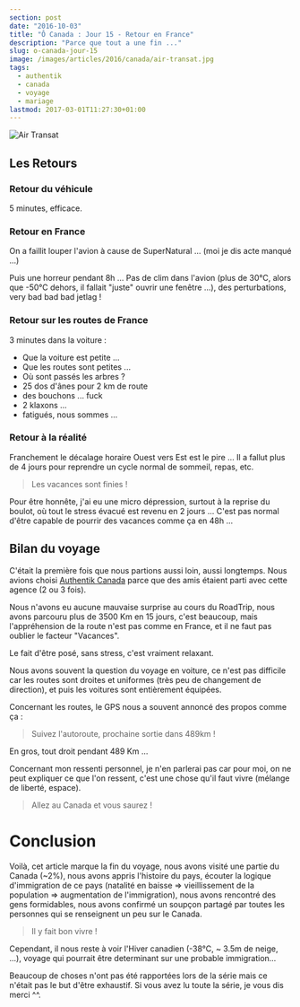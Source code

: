 ```yaml
---
section: post
date: "2016-10-03"
title: "Ô Canada : Jour 15 - Retour en France"
description: "Parce que tout a une fin ..."
slug: o-canada-jour-15
image: /images/articles/2016/canada/air-transat.jpg
tags:
  - authentik
  - canada
  - voyage
  - mariage
lastmod: 2017-03-01T11:27:30+01:00
---
```


![Air Transat](/images/articles/2016/canada/air-transat.jpg)

## Les Retours

### Retour du véhicule

5 minutes, efficace.

### Retour en France

On a faillit louper l'avion à cause de SuperNatural ... (moi je dis acte manqué ...)

Puis une horreur pendant 8h ... Pas de clim dans l'avion (plus de 30°C, alors que -50°C dehors, il fallait "juste" ouvrir une fenêtre ...), des perturbations, very bad bad bad jetlag !

### Retour sur les routes de France

3 minutes dans la voiture :

  * Que la voiture est petite ...
  * Que les routes sont petites ...
  * Où sont passés les arbres ?
  * 25 dos d'ânes pour 2 km de route
  * des bouchons ... fuck
  * 2 klaxons ...
  * fatigués, nous sommes ...

### Retour à la réalité

Franchement le décalage horaire Ouest vers Est est le pire ... Il a fallut plus de 4 jours pour reprendre un cycle normal de sommeil, repas, etc.

> Les vacances sont finies !

Pour être honnête, j'ai eu une micro dépression, surtout à la reprise du boulot, où tout le stress évacué est revenu en 2 jours ... C'est pas normal d'être capable de pourrir des vacances comme ça en 48h ...

## Bilan du voyage

C'était la première fois que nous partions aussi loin, aussi longtemps. Nous avions choisi [Authentik Canada](http://www.authentikcanada.com/voyage/voyage-voiture-canada.shtml) parce que des amis étaient parti avec cette agence (2 ou 3 fois).

Nous n'avons eu aucune mauvaise surprise au cours du RoadTrip, nous avons parcouru plus de 3500 Km en 15 jours, c'est beaucoup, mais l'appréhension de la route n'est pas comme en France, et il ne faut pas oublier le facteur "Vacances".

Le fait d'être posé, sans stress, c'est vraiment relaxant.

Nous avons souvent la question du voyage en voiture, ce n'est pas difficile car les routes sont droites et uniformes (très peu de changement de direction), et puis les voitures sont entièrement équipées.

Concernant les routes, le GPS nous a souvent annoncé des propos comme ça :

> Suivez l'autoroute, prochaine sortie dans 489km !

En gros, tout droit pendant 489 Km ...

Concernant mon ressenti personnel, je n'en parlerai pas car pour moi, on ne peut expliquer ce que l'on ressent, c'est une chose qu'il faut vivre (mélange de liberté, espace).

> Allez au Canada et vous saurez !

# Conclusion

Voilà, cet article marque la fin du voyage, nous avons visité une partie du Canada (~2%), nous avons appris l'histoire du pays, écouter la logique d'immigration de ce pays (natalité en baisse => vieillissement de la population => augmentation de l'immigration), nous avons rencontré des gens formidables, nous avons confirmé un soupçon partagé par toutes les personnes qui se renseignent un peu sur le Canada.

> Il y fait bon vivre !

Cependant, il nous reste à voir l'Hiver canadien (-38°C, ~ 3.5m de neige, ...), voyage qui pourrait être determinant sur une probable immigration...

Beaucoup de choses n'ont pas été rapportées lors de la série mais ce n'était pas le but d'être exhaustif. Si vous avez lu toute la série, je vous dis merci ^^.
